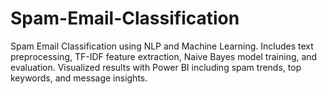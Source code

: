 # Spam-Email-Classification
Spam Email Classification using NLP and Machine Learning. Includes text preprocessing, TF-IDF feature extraction, Naive Bayes model training, and evaluation. Visualized results with Power BI including spam trends, top keywords, and message insights.
